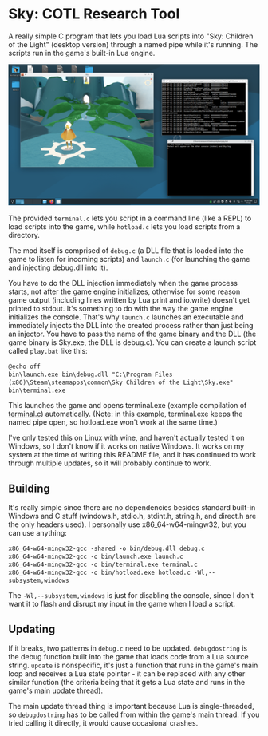 # Sky: COTL Research Tool

A really simple C program that lets you load Lua scripts into "Sky: Children of the Light" (desktop version) through a named pipe while it's running. The scripts run in the game's built-in Lua engine.

![desktop screenshot](screenshot.png)

The provided `terminal.c` lets you script in a command line (like a REPL) to load scripts into the game, while `hotload.c` lets you load scripts from a directory.

The mod itself is comprised of `debug.c` (a DLL file that is loaded into the game to listen for incoming scripts) and `launch.c` (for launching the game and injecting debug.dll into it).

You have to do the DLL injection immediately when the game process starts, not after the game engine initializes, otherwise for some reason game output (including lines written by Lua print and io.write) doesn't get printed to stdout. It's something to do with the way the game engine initializes the console. That's why `launch.c` launches an executable and immediately injects the DLL into the created process rather than just being an injector. You have to pass the name of the game binary and the DLL (the game binary is Sky.exe, the DLL is debug.c). You can create a launch script called `play.bat` like this:

```
@echo off
bin\launch.exe bin\debug.dll "C:\Program Files (x86)\Steam\steamapps\common\Sky Children of the Light\Sky.exe"
bin\terminal.exe
```

This launches the game and opens terminal.exe (example compilation of [terminal.c](terminal.c)) automatically. (Note: in this example, terminal.exe keeps the named pipe open, so hotload.exe won't work at the same time.)

I've only tested this on Linux with wine, and haven't actually tested it on Windows, so I don't know if it works on native Windows. It works on my system at the time of writing this README file, and it has continued to work through multiple updates, so it will probably continue to work.

## Building

It's really simple since there are no dependencies besides standard built-in Windows and C stuff (windows.h, stdio.h, stdint.h, string.h, and direct.h are the only headers used). I personally use x86_64-w64-mingw32, but you can use anything:

```
x86_64-w64-mingw32-gcc -shared -o bin/debug.dll debug.c
x86_64-w64-mingw32-gcc -o bin/launch.exe launch.c
x86_64-w64-mingw32-gcc -o bin/terminal.exe terminal.c
x86_64-w64-mingw32-gcc -o bin/hotload.exe hotload.c -Wl,--subsystem,windows
```

The `-Wl,--subsystem,windows` is just for disabling the console, since I don't want it to flash and disrupt my input in the game when I load a script.

## Updating

If it breaks, two patterns in `debug.c` need to be updated. `debugdostring` is the debug function built into the game that loads code from a Lua source string. `update` is nonspecific, it's just a function that runs in the game's main loop and receives a Lua state pointer - it can be replaced with any other similar function (the criteria being that it gets a Lua state and runs in the game's main update thread).

The main update thread thing is important because Lua is single-threaded, so `debugdostring` has to be called from within the game's main thread. If you tried calling it directly, it would cause occasional crashes.
